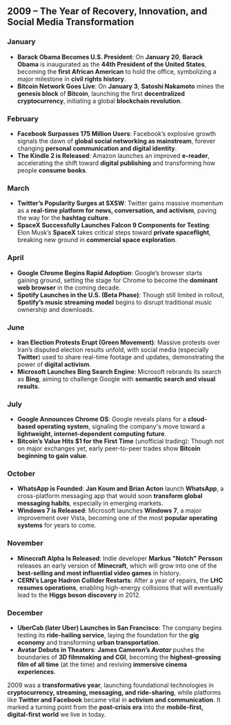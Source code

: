 ## **2009 – The Year of Recovery, Innovation, and Social Media Transformation**

### **January**

* **Barack Obama Becomes U.S. President**: On **January 20**, **Barack Obama** is inaugurated as the **44th President of the United States**, becoming the **first African American** to hold the office, symbolizing a major milestone in **civil rights history**.
* **Bitcoin Network Goes Live**: On **January 3**, **Satoshi Nakamoto** mines the **genesis block** of **Bitcoin**, launching the first **decentralized cryptocurrency**, initiating a global **blockchain revolution**.

### **February**

* **Facebook Surpasses 175 Million Users**: Facebook’s explosive growth signals the dawn of **global social networking as mainstream**, forever changing **personal communication and digital identity**.
* **The Kindle 2 is Released**: Amazon launches an improved **e-reader**, accelerating the shift toward **digital publishing** and transforming how people **consume books**.

### **March**

* **Twitter’s Popularity Surges at SXSW**: Twitter gains massive momentum as a **real-time platform for news, conversation, and activism**, paving the way for the **hashtag culture**.
* **SpaceX Successfully Launches Falcon 9 Components for Testing**: Elon Musk’s **SpaceX** takes critical steps toward **private spaceflight**, breaking new ground in **commercial space exploration**.

### **April**

* **Google Chrome Begins Rapid Adoption**: Google’s browser starts gaining ground, setting the stage for Chrome to become the **dominant web browser** in the coming decade.
* **Spotify Launches in the U.S. (Beta Phase)**: Though still limited in rollout, **Spotify’s music streaming model** begins to disrupt traditional music ownership and downloads.

### **June**

* **Iran Election Protests Erupt (Green Movement)**: Massive protests over Iran’s disputed election results unfold, with social media (especially **Twitter**) used to share real-time footage and updates, demonstrating the power of **digital activism**.
* **Microsoft Launches Bing Search Engine**: Microsoft rebrands its search as **Bing**, aiming to challenge Google with **semantic search and visual results**.

### **July**

* **Google Announces Chrome OS**: Google reveals plans for a **cloud-based operating system**, signaling the company's move toward a **lightweight, internet-dependent computing future**.
* **Bitcoin’s Value Hits \$1 for the First Time** (unofficial trading): Though not on major exchanges yet, early peer-to-peer trades show **Bitcoin beginning to gain value**.

### **October**

* **WhatsApp is Founded**: **Jan Koum and Brian Acton** launch **WhatsApp**, a cross-platform messaging app that would soon **transform global messaging habits**, especially in emerging markets.
* **Windows 7 is Released**: Microsoft launches **Windows 7**, a major improvement over Vista, becoming one of the most **popular operating systems** for years to come.

### **November**

* **Minecraft Alpha Is Released**: Indie developer **Markus "Notch" Persson** releases an early version of **Minecraft**, which will grow into one of the **best-selling and most influential video games** in history.
* **CERN’s Large Hadron Collider Restarts**: After a year of repairs, the **LHC resumes operations**, enabling high-energy collisions that will eventually lead to the **Higgs boson discovery** in 2012.

### **December**

* **UberCab (later Uber) Launches in San Francisco**: The company begins testing its **ride-hailing service**, laying the foundation for the **gig economy** and transforming **urban transportation**.
* **Avatar Debuts in Theaters**: **James Cameron’s *Avatar*** pushes the boundaries of **3D filmmaking and CGI**, becoming the **highest-grossing film of all time** (at the time) and reviving **immersive cinema experiences**.

2009 was a **transformative year**, launching foundational technologies in **cryptocurrency, streaming, messaging, and ride-sharing**, while platforms like **Twitter and Facebook** became vital in **activism and communication**. It marked a turning point from the **post-crisis era** into the **mobile-first, digital-first world** we live in today.
